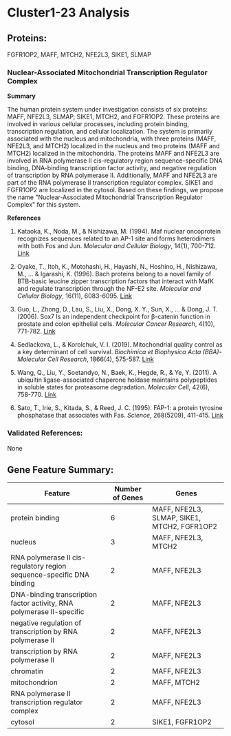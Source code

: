 # Cluster1-23 Analysis

## Proteins: 

FGFR1OP2, MAFF, MTCH2, NFE2L3, SIKE1, SLMAP

### Nuclear-Associated Mitochondrial Transcription Regulator Complex

**Summary**

The human protein system under investigation consists of six proteins: MAFF, NFE2L3, SLMAP, SIKE1, MTCH2, and FGFR1OP2. These proteins are involved in various cellular processes, including protein binding, transcription regulation, and cellular localization. The system is primarily associated with the nucleus and mitochondria, with three proteins (MAFF, NFE2L3, and MTCH2) localized in the nucleus and two proteins (MAFF and MTCH2) localized in the mitochondria. The proteins MAFF and NFE2L3 are involved in RNA polymerase II cis-regulatory region sequence-specific DNA binding, DNA-binding transcription factor activity, and negative regulation of transcription by RNA polymerase II. Additionally, MAFF and NFE2L3 are part of the RNA polymerase II transcription regulator complex. SIKE1 and FGFR1OP2 are localized in the cytosol. Based on these findings, we propose the name "Nuclear-Associated Mitochondrial Transcription Regulator Complex" for this system.

**References**

1. Kataoka, K., Noda, M., & Nishizawa, M. (1994). Maf nuclear oncoprotein recognizes sequences related to an AP-1 site and forms heterodimers with both Fos and Jun. *Molecular and Cellular Biology*, 14(1), 700-712. [Link](https://doi.org/10.1128/MCB.14.1.700)

2. Oyake, T., Itoh, K., Motohashi, H., Hayashi, N., Hoshino, H., Nishizawa, M., ... & Igarashi, K. (1996). Bach proteins belong to a novel family of BTB-basic leucine zipper transcription factors that interact with MafK and regulate transcription through the NF-E2 site. *Molecular and Cellular Biology*, 16(11), 6083-6095. [Link](https://doi.org/10.1128/MCB.16.11.6083)

3. Guo, L., Zhong, D., Lau, S., Liu, X., Dong, X. Y., Sun, X., ... & Dong, J. T. (2006). Sox7 Is an independent checkpoint for β-catenin function in prostate and colon epithelial cells. *Molecular Cancer Research*, 4(10), 771-782. [Link](https://doi.org/10.1158/1541-7786.MCR-06-0077)

4. Sedlackova, L., & Korolchuk, V. I. (2019). Mitochondrial quality control as a key determinant of cell survival. *Biochimica et Biophysica Acta (BBA)-Molecular Cell Research*, 1866(4), 575-587. [Link](https://doi.org/10.1016/j.bbamcr.2018.11.016)

5. Wang, Q., Liu, Y., Soetandyo, N., Baek, K., Hegde, R., & Ye, Y. (2011). A ubiquitin ligase-associated chaperone holdase maintains polypeptides in soluble states for proteasome degradation. *Molecular Cell*, 42(6), 758-770. [Link](https://doi.org/10.1016/j.molcel.2011.05.009)

6. Sato, T., Irie, S., Kitada, S., & Reed, J. C. (1995). FAP-1: a protein tyrosine phosphatase that associates with Fas. *Science*, 268(5209), 411-415. [Link](https://doi.org/10.1126/science.7716547)

### Validated References: 

None





## Gene Feature Summary: 

| Feature | Number of Genes | Genes |
| --- | --- | --- |
| protein binding | 6 | MAFF, NFE2L3, SLMAP, SIKE1, MTCH2, FGFR1OP2 |
| nucleus | 3 | MAFF, NFE2L3, MTCH2 |
| RNA polymerase II cis-regulatory region sequence-specific DNA binding | 2 | MAFF, NFE2L3 |
| DNA-binding transcription factor activity, RNA polymerase II-specific | 2 | MAFF, NFE2L3 |
| negative regulation of transcription by RNA polymerase II | 2 | MAFF, NFE2L3 |
|  transcription by RNA polymerase II | 2 | MAFF, NFE2L3 |
| chromatin | 2 | MAFF, NFE2L3 |
| mitochondrion | 2 | MAFF, MTCH2 |
| RNA polymerase II transcription regulator complex | 2 | MAFF, NFE2L3 |
| cytosol | 2 | SIKE1, FGFR1OP2 |

